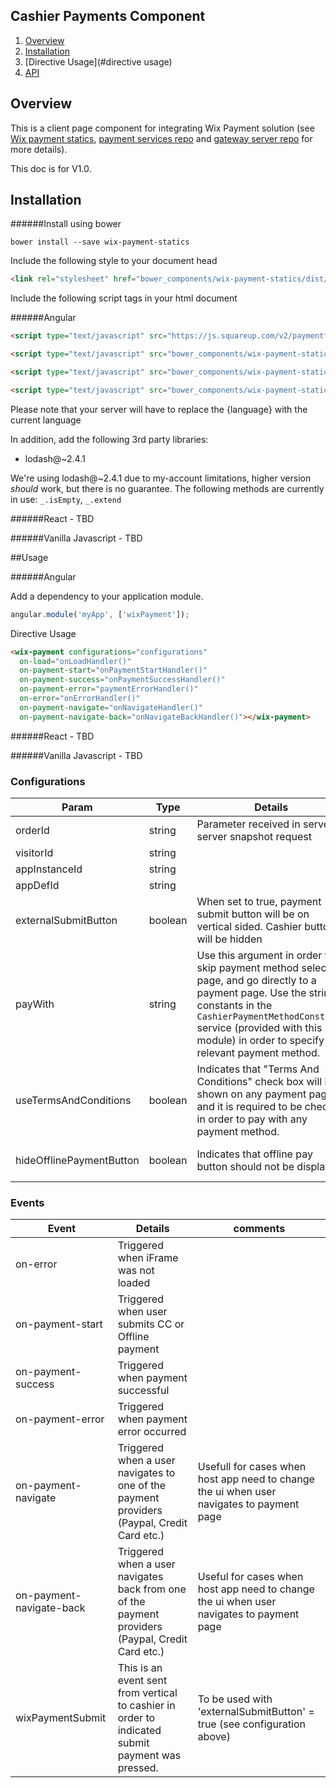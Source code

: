## Cashier Payments Component

1. [Overview](#overview)
2. [Installation](#installation)
3. [Directive Usage](#directive usage)
3. [API](#api)


## Overview

This is a client page component for integrating Wix Payment solution (see [Wix payment statics](https://github.com/wix/wix-payment-statics), [payment services repo](https://github.com/wix/payment-services) and [gateway server repo](https://github.com/wix/payment-gateway) for more details).

This doc is for V1.0.

## Installation

######Install using bower

`bower install --save wix-payment-statics`

Include the following style to your document head

```html
<link rel="stylesheet" href="bower_components/wix-payment-statics/dist/styles/wix-payment.css">
```

Include the following script tags in your html document

######Angular
```html
<script type="text/javascript" src="https://js.squareup.com/v2/paymentform"></script>

<script type="text/javascript" src="bower_components/wix-payment-statics/dist/scripts/wix-payment-modules.js"></script><!-- Note: Do not use this reference if you already uses wix-angular references -->

<script type="text/javascript" src="bower_components/wix-payment-statics/dist/scripts//locale/messages_{language}.js"></script>

<script type="text/javascript" src="bower_components/wix-payment-statics/dist/scripts//wix-payment-statics.js"></script>
```
Please note that your server will have to replace the {language} with the current language

In addition, add the following 3rd party libraries:
- lodash@~2.4.1

We're using lodash@~2.4.1 due to my-account limitations, higher version _should_ work, but there is no guarantee. The following methods are currently in use: `_.isEmpty`, `_.extend`

######React - TBD

######Vanilla Javascript - TBD

##Usage

######Angular

Add a dependency to your application module.

```javascript
angular.module('myApp', ['wixPayment']);
```

Directive Usage

```html
<wix-payment configurations="configurations"
  on-load="onLoadHandler()"
  on-payment-start="onPaymentStartHandler()"
  on-payment-success="onPaymentSuccessHandler()"
  on-payment-error="paymentErrorHandler()"
  on-error="onErrorHandler()"
  on-payment-navigate="onNavigateHandler()"
  on-payment-navigate-back="onNavigateBackHandler()"></wix-payment>
```

######React - TBD

######Vanilla Javascript - TBD

### Configurations

|Param|Type|Details|comments|
|---|---|---|---|
|orderId|string|Parameter received in server to server snapshot request|Mandatory|
|visitorId|string||Mandatory|
|appInstanceId|string||Mandatory|
|appDefId|string||Mandatory|
|externalSubmitButton|boolean|When set to true, payment submit button will be on vertical sided. Cashier button will be hidden|optional. default = false|
|payWith|string|Use this argument in order to skip payment method selection page, and go directly to a payment page. Use the string constants in the `CashierPaymentMethodConstants` service (provided with this module) in order to specify the relevant payment method. |optional. default = undefined (payment methods selection page loads)
|useTermsAndConditions|boolean|Indicates that "Terms And Conditions" check box will be shown on any payment page, and it is required to be checked in order to pay with any payment method.|optional. default = false|
|hideOfflinePaymentButton|boolean|Indicates that offline pay button should not be displayed.|optional. default = false|

### Events
|Event|Details|comments|
|---|---|---|
|on-error|Triggered when iFrame was not loaded||
|on-payment-start|Triggered when user submits CC or Offline payment||
|on-payment-success|Triggered when payment successful||
|on-payment-error|Triggered when payment error occurred||
|on-payment-navigate|Triggered when a user navigates to one of the payment providers (Paypal, Credit Card etc.)|Usefull for cases when host app need to change the ui when user navigates to payment page|
|on-payment-navigate-back|Triggered when a user navigates back from one of the payment providers (Paypal, Credit Card etc.)|Useful for cases when host app need to change the ui when user navigates to payment page|
|wixPaymentSubmit|This is an event sent from vertical to cashier in order to indicated submit payment was pressed. |To be used with 'externalSubmitButton' = true (see configuration above)|
